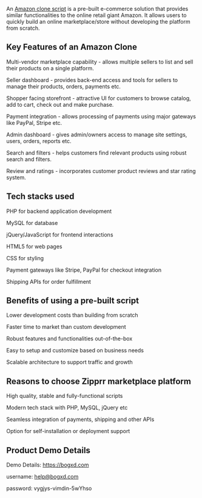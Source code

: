 An <a href="https://zipprr.com/category/amazon-clone/"> Amazon clone script</a> is a pre-built e-commerce solution that provides similar functionalities to the online retail giant Amazon. It allows users to quickly build an online marketplace/store without developing the platform from scratch.

<h2><b>Key Features of an Amazon Clone</b></h2>

Multi-vendor marketplace capability - allows multiple sellers to list and sell their products on a single platform.

Seller dashboard - provides back-end access and tools for sellers to manage their products, orders, payments etc.

Shopper facing storefront - attractive UI for customers to browse catalog, add to cart, check out and make purchase.

Payment integration - allows processing of payments using major gateways like PayPal, Stripe etc.

Admin dashboard - gives admin/owners access to manage site settings, users, orders, reports etc.

Search and filters - helps customers find relevant products using robust search and filters.

Review and ratings - incorporates customer product reviews and star rating system.

<h2><b>Tech stacks used</b></h2>

PHP for backend application development

MySQL for database

jQuery/JavaScript for frontend interactions

HTML5 for web pages

CSS for styling

Payment gateways like Stripe, PayPal for checkout integration

Shipping APIs for order fulfillment

<h2><b>Benefits of using a pre-built script</b></h2>

Lower development costs than building from scratch

Faster time to market than custom development

Robust features and functionalities out-of-the-box

Easy to setup and customize based on business needs

Scalable architecture to support traffic and growth

<h2><b>Reasons to choose Zipprr marketplace platform</b></h2>

High quality, stable and fully-functional scripts

Modern tech stack with PHP, MySQL, jQuery etc

Seamless integration of payments, shipping and other APIs

Option for self-installation or deployment support

<h2><b>Product Demo Details</b></h2>

Demo Details: https://bogxd.com

username: help@bogxd.com

password: vygjys-vimdin-5wYhso

